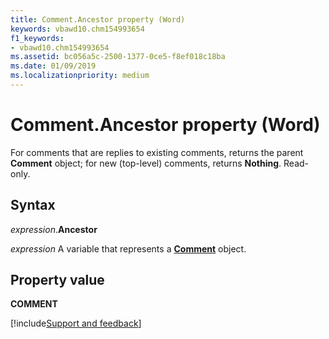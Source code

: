 ```yaml
---
title: Comment.Ancestor property (Word)
keywords: vbawd10.chm154993654
f1_keywords:
- vbawd10.chm154993654
ms.assetid: bc056a5c-2500-1377-0ce5-f8ef018c18ba
ms.date: 01/09/2019
ms.localizationpriority: medium
---
```



# Comment.Ancestor property (Word)

For comments that are replies to existing comments, returns the parent **Comment** object; for new (top-level) comments, returns **Nothing**. Read-only.


## Syntax

_expression_.**Ancestor**

_expression_ A variable that represents a **[Comment](Word.Comment.md)** object.


## Property value

**COMMENT**

[!include[Support and feedback](~/includes/feedback-boilerplate.md)]